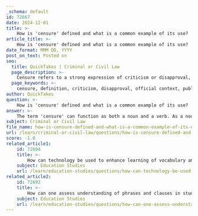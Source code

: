 ```yaml
---
_schema: default
id: 72667
date: 2024-12-01
title: >-
    How is 'censure' defined and what is a common example of its use?
article_title: >-
    How is 'censure' defined and what is a common example of its use?
date_format: MMM DD, YYYY
post_on_text: Posted on
seo:
  title: QuickTakes | Criminal or Civil Law
  page_description: >-
    Censure refers to a strong expression of criticism or disapproval, particularly in an official context. It can be used as a noun or verb, and commonly relates to public figures facing reprimands for unethical actions.
  page_keywords: >-
    censure, definition, criticism, disapproval, official context, public official, misconduct, reprimand, political sphere, unethical actions
author: QuickTakes
question: >-
    How is 'censure' defined and what is a common example of its use?
answer: >-
    The term 'censure' can function as both a noun and a verb. As a noun, it refers to a strong expression of criticism or disapproval, particularly in an official or formal context. As a verb, it means to criticize someone very strongly. \n\nFor example, if a public official engages in misconduct, they may face censure from their peers or the public. A common usage of the word in a sentence is: "The country faces international censure for its alleged involvement in the assassination." This illustrates how censure often pertains to actions that are deemed unacceptable or unethical, especially in a political or public sphere.\n\nIn summary, 'censure' denotes a formal reprimand or strong disapproval, often associated with public figures or policies.
subject: Criminal or Civil Law
file_name: how-is-censure-defined-and-what-is-a-common-example-of-its-use.md
url: /learn/criminal-or-civil-law/questions/how-is-censure-defined-and-what-is-a-common-example-of-its-use
score: -1.0
related_article1:
    id: 72694
    title: >-
        How can technology be used to enhance learning of vocabulary and grammar?
    subject: Education Studies
    url: /learn/education-studies/questions/how-can-technology-be-used-to-enhance-learning-of-vocabulary-and-grammar
related_article2:
    id: 72692
    title: >-
        How can one assess understanding of phrases and clauses in students?
    subject: Education Studies
    url: /learn/education-studies/questions/how-can-one-assess-understanding-of-phrases-and-clauses-in-students
---
```


&nbsp;